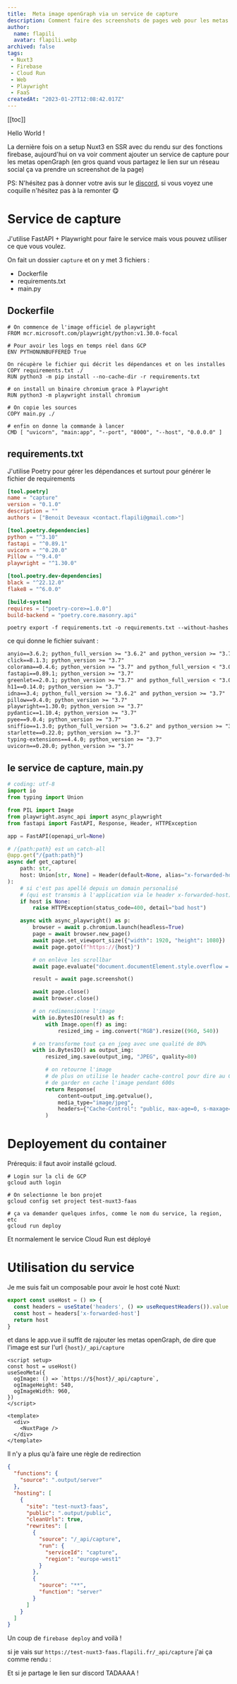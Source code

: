 ```yaml
---
title:  Meta image openGraph via un service de capture
description: Comment faire des screenshots de pages web pour les metas openGraph, toujours sans serveur 🤯 ?! Grace au serverless et à Cloud Run 😉
author:
  name: flapili
  avatar: flapili.webp
archived: false
tags:
 - Nuxt3
 - Firebase
 - Cloud Run
 - Web
 - Playwright
 - FaaS
createdAt: "2023-01-27T12:08:42.017Z"
---
```

[[toc]]

Hello World !

La dernière fois on a setup Nuxt3 en SSR avec du rendu sur des fonctions firebase, aujourd'hui on va voir comment ajouter un service de capture pour les metas openGraph (en gros quand vous partagez le lien sur un réseau social ça va prendre un screenshot de la page)

PS: N'hésitez pas à donner votre avis sur le [discord](https://discord.flapili.fr), si vous voyez une coquille n'hésitez pas à la remonter 😋

# Service de capture

J'utilise FastAPI + Playwright pour faire le service mais vous pouvez utiliser ce que vous voulez.

On fait un dossier `capture` et on y met 3 fichiers :
- Dockerfile
- requirements.txt
- main.py

## Dockerfile

```docker:capture/Dockerfile
# On commence de l'image officiel de playwright
FROM mcr.microsoft.com/playwright/python:v1.30.0-focal

# Pour avoir les logs en temps réel dans GCP
ENV PYTHONUNBUFFERED True

On récupère le fichier qui décrit les dépendances et on les installes
COPY requirements.txt ./
RUN python3 -m pip install --no-cache-dir -r requirements.txt

# on install un binaire chromium grace à Playwright
RUN python3 -m playwright install chromium

# On copie les sources
COPY main.py ./

# enfin on donne la commande à lancer
CMD [ "uvicorn", "main:app", "--port", "8000", "--host", "0.0.0.0" ]
```

## requirements.txt

J'utilise Poetry pour gérer les dépendances et surtout pour générer le fichier de requirements


```toml:pyproject.toml
[tool.poetry]
name = "capture"
version = "0.1.0"
description = ""
authors = ["Benoit Deveaux <contact.flapili@gmail.com>"]

[tool.poetry.dependencies]
python = "^3.10"
fastapi = "^0.89.1"
uvicorn = "^0.20.0"
Pillow = "^9.4.0"
playwright = "^1.30.0"

[tool.poetry.dev-dependencies]
black = "^22.12.0"
flake8 = "^6.0.0"

[build-system]
requires = ["poetry-core>=1.0.0"]
build-backend = "poetry.core.masonry.api"
```

```shell
poetry export -f requirements.txt -o requirements.txt --without-hashes
```

ce qui donne le fichier suivant :

```text:capture/requirements.txt
anyio==3.6.2; python_full_version >= "3.6.2" and python_version >= "3.7"
click==8.1.3; python_version >= "3.7"
colorama==0.4.6; python_version >= "3.7" and python_full_version < "3.0.0" and platform_system == "Windows" or platform_system == "Windows" and python_version >= "3.7" and python_full_version >= "3.7.0"
fastapi==0.89.1; python_version >= "3.7"
greenlet==2.0.1; python_version >= "3.7" and python_full_version < "3.0.0" or python_full_version >= "3.5.0" and python_version >= "3.7"
h11==0.14.0; python_version >= "3.7"
idna==3.4; python_full_version >= "3.6.2" and python_version >= "3.7"
pillow==9.4.0; python_version >= "3.7"
playwright==1.30.0; python_version >= "3.7"
pydantic==1.10.4; python_version >= "3.7"
pyee==9.0.4; python_version >= "3.7"
sniffio==1.3.0; python_full_version >= "3.6.2" and python_version >= "3.7"
starlette==0.22.0; python_version >= "3.7"
typing-extensions==4.4.0; python_version >= "3.7"
uvicorn==0.20.0; python_version >= "3.7"
```

## le service de capture, main.py

```python:capture/main.py
# coding: utf-8
import io
from typing import Union

from PIL import Image
from playwright.async_api import async_playwright
from fastapi import FastAPI, Response, Header, HTTPException

app = FastAPI(openapi_url=None)

# /{path:path} est un catch-all
@app.get("/{path:path}")
async def get_capture(
    path: str,
    host: Union[str, None] = Header(default=None, alias="x-forwarded-host"),
):
    # si c'est pas apellé depuis un domain personalisé
    # (qui est transmis à l'application via le header x-forwarded-host)
    if host is None:
        raise HTTPException(status_code=400, detail="bad host")

    async with async_playwright() as p:
        browser = await p.chromium.launch(headless=True)
        page = await browser.new_page()
        await page.set_viewport_size({"width": 1920, "height": 1080})
        await page.goto(f"https://{host}")

        # on enlève les scrollbar
        await page.evaluate("document.documentElement.style.overflow = 'hidden';")

        result = await page.screenshot()

        await page.close()
        await browser.close()

        # on redimensionne l'image
        with io.BytesIO(result) as f:
            with Image.open(f) as img:
                resized_img = img.convert("RGB").resize((960, 540))

        # on transforme tout ça en jpeg avec une qualité de 80%
        with io.BytesIO() as output_img:
            resized_img.save(output_img, "JPEG", quality=80)

            # on retourne l'image
            # de plus on utilise le header cache-control pour dire au CDN de google
            # de garder en cache l'image pendant 600s
            return Response(
                content=output_img.getvalue(),
                media_type="image/jpeg",
                headers={"Cache-Control": "public, max-age=0, s-maxage=600"},
            )
```

# Deployement du container

<ContentWarningbox>
  Prérequis: il faut avoir installé gcloud.
</ContentWarningbox>


```shell
# Login sur la cli de GCP
gcloud auth login

# On selectionne le bon projet
gcloud config set project test-nuxt3-faas

# ça va demander quelques infos, comme le nom du service, la region, etc
gcloud run deploy
```

Et normalement le service Cloud Run est déployé

# Utilisation du service

Je me suis fait un composable pour avoir le host coté Nuxt:

```ts:composables/useHost.ts
export const useHost = () => {
  const headers = useState('headers', () => useRequestHeaders()).value
  const host = headers['x-forwarded-host']
  return host
}
```

et dans le app.vue il suffit de rajouter les metas openGraph, de dire que l'image est sur l'url `{host}/_api/capture`

```html:app.vue
<script setup>
const host = useHost()
useSeoMeta({
  ogImage: () => `https://${host}/_api/capture`,
  ogImageHeight: 540,
  ogImageWidth: 960,
})
</script>

<template>
  <div>
    <NuxtPage />
  </div>
</template>
```

Il n'y a plus qu'à faire une règle de redirection

```json:firebase.json
{
  "functions": {
    "source": ".output/server"
  },
  "hosting": [
    {
      "site": "test-nuxt3-faas",
      "public": ".output/public",
      "cleanUrls": true,
      "rewrites": [
        {
          "source": "/_api/capture",
          "run": {
            "serviceId": "capture",
            "region": "europe-west1"
          }
        },
        {
          "source": "**",
          "function": "server"
        }
      ]
    }
  ]
}
```
Un coup de `firebase deploy` and voilà !

si je vais sur `https://test-nuxt3-faas.flapili.fr/_api/capture` j'ai ça comme rendu :
<ContentImage src="/posts/nuxt3-capture/capture.jpeg" alt="capture" />

Et si je partage le lien sur discord TADAAAA !


<ContentImage src="/posts/nuxt3-capture/previsu-discord.jpeg" alt="previsu-discord" />
